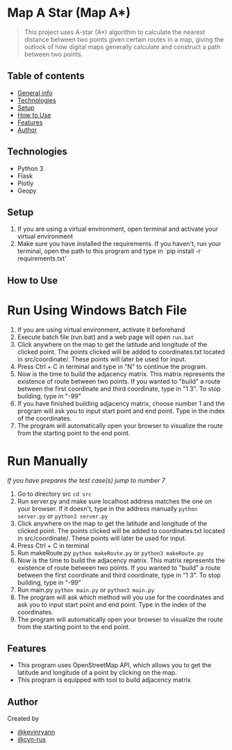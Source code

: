 # Map A Star (Map A*)
> This project uses A-star (A*) algorithm to calculate the nearest distance between two points given certain routes in a map, giving the outlook of how digital maps generally calculate and construct a path between two points.

## Table of contents
* [General info](#general-info)
* [Technologies](#technologies)
* [Setup](#setup)
* [How to Use](#how-to-use)
* [Features](#features)
* [Author](#author)

## Technologies
* Python 3
* Flask
* Plotly
* Geopy

## Setup
1. If you are using a virtual environment, open terminal and activate your virtual environment
2. Make sure you have installed the requirements. If you haven't, run your terminal, open the path to this program and type in `pip install -r requirements.txt'

## How to Use
# Run Using Windows Batch File
1. If you are using virtual environment, activate it beforehand
2. Execute batch file (run.bat) and a web page will open
`run.bat`
3. Click anywhere on the map to get the latitude and longitude of the clicked point. The points clicked will be added to coordinates.txt located in src/coordinate/. These points will later be used for input.
4. Press Ctrl + C in terminal and type in "N" to continue the program.
5. Now is the time to build the adjacency matrix. This matrix represents the existence of route between two points. If you wanted to "build" a route between the first coordinate and third coordinate, type in "1 3". To stop building, type in "-99"
6. If you have finished building adjacency matrix, choose number 1 and the program will ask you to input start point and end point. Type in the index of the coordinates.
7. The program will automatically open your browser to visualize the route from the starting point to the end point.

# Run Manually
*If you have prepares the test case(s) jump to number 7*
1. Go to directory src
`cd src`
2. Run server.py and make sure localhost address matches the one on your browser. If it doesn't, type in the address manually
`python server.py`
or
`python3 server.py`
3. Click anywhere on the map to get the latitude and longitude of the clicked point. The points clicked will be added to coordinates.txt located in src/coordinate/. These points will later be used for input.
4. Press Ctrl + C in terminal
5. Run makeRoute.py
`python makeRoute.py`
or
`python3 makeRoute.py`
6. Now is the time to build the adjacency matrix. This matrix represents the existence of route between two points. If you wanted to "build" a route between the first coordinate and third coordinate, type in "1 3". To stop building, type in "-99"
7. Run main.py
`python main.py`
or
`python3 main.py`
8. The program will ask which method will you use for the coordinates and ask you to input start point and end point. Type in the index of the coordinates.
9. The program will automatically open your browser to visualize the route from the starting point to the end point.

## Features
* This program uses OpenStreetMap API, which allows you to get the latitude and longitude of a point by clicking on the map.
* This program is equipped with tool to build adjacency matrix

## Author
Created by 
* [@kevinryann](https://www.github.com/kevinryann)
* [@cyn-rus](https://www.github.com/cyn-rus)
